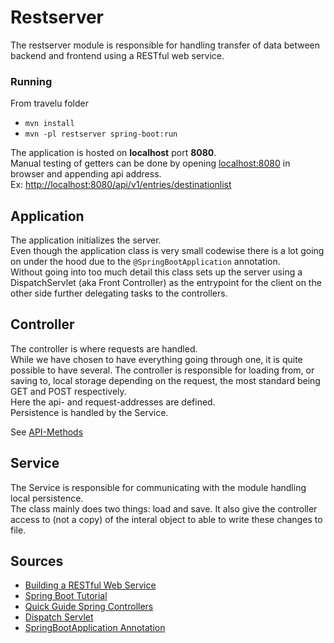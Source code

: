 # Restserver

The restserver module is responsible for handling transfer of data between backend and frontend using a RESTful web service.

### Running

From travelu folder
- `mvn install`
- `mvn -pl restserver spring-boot:run`

The application is hosted on **localhost** port **8080**.  
Manual testing of getters can be done by opening [localhost:8080](http://localhost:8080/) in browser and appending api address.  
Ex: [http://localhost:8080/api/v1/entries/destinationlist](http://localhost:8080/api/v1/entries/destinationlist)

## Application

The application initializes the server.  
Even though the application class is very small codewise there is a lot going on under the hood due to the `@SpringBootApplication` annotation.  
Without going into too much detail this class sets up the server using a DispatchServlet (aka Front Controller) as the entrypoint for the client on the other side further delegating tasks to the controllers.


## Controller

The controller is where requests are handled.   
While we have chosen to have everything going through one, it is quite possible to have several. 
The controller is responsible for loading from, or saving to, local storage depending on the request, the most standard being GET and POST respectively.  
Here the api- and request-addresses are defined.  
Persistence is handled by the Service.

See [API-Methods](/travelu/restserver/API-Methods.md)

## Service

The Service is responsible for communicating with the module handling local persistence.  
The class mainly does two things: load and save. It also give the controller access to (not a copy) of the interal object to able to write these changes to file.

## Sources
- [Building a RESTful Web Service](https://spring.io/guides/gs/rest-service/)
- [Spring Boot Tutorial](https://www.baeldung.com/spring-boot-start)
- [Quick Guide Spring Controllers](https://www.baeldung.com/spring-controllers)
- [Dispatch Servlet](https://www.geeksforgeeks.org/what-is-dispatcher-servlet-in-spring/)
- [SpringBootApplication Annotation](https://docs.spring.io/spring-boot/docs/current/api/org/springframework/boot/autoconfigure/SpringBootApplication.html) 
